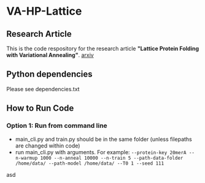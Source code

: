 # VA-HP-Lattice

## Research Article
This is the code respository for the research article **"Lattice Protein Folding with Variational Annealing"**. [arxiv](https://arxiv.org/abs/2502.20632)

## Python dependencies
Please see dependencies.txt

## How to Run Code
### Option 1: Run from command line
- main_cli.py and train.py should be in the same folder (unless filepaths are changed within code)
- run main_cli.py with arguments. For example:
`--protein-key 20merA --n-warmup 1000 --n-anneal 10000 --n-train 5 --path-data-folder /home/data/ --path-model /home/data/ --T0 1 --seed 111`

asd
